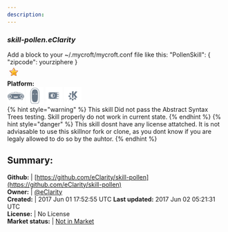 ```yaml
---
description: 
---
```


### _skill-pollen.eClarity_  
Add a block to your ~/.mycroft/mycroft.conf file like this:
"PollenSkill": {
"zipcode": yourziphere
}  
![](../.gitbook/assets/star.png)  
**Platform:**  
 ![Mark I](../.gitbook/assets/mark-1-icon.png)  ![Mark II](../.gitbook/assets/mark-2-icon.png)  ![Picroft](../.gitbook/assets/picroft-icon.png)  ![plasmoid](../.gitbook/assets/kde.png)   
{% hint style="warning" %}
This skill Did not pass the Abstract Syntax Trees testing. Skill properly do not work in current state.
{% endhint %}
{% hint style="danger" %}
This skill dosnt have any license attatched. It is not adviasable to use this skillnor fork or clone, as you dont know if you are legaly allowed to do so by the auhtor.
{% endhint %}
  
## Summary:  
**Github:** | [https://github.com/eClarity/skill-pollen](https://github.com/eClarity/skill-pollen)  
**Owner:** | [@eClarity](https://github.com/eClarity)  
**Created:** | 2017 Jun 01 17:52:55 UTC  **Last updated:** 2017 Jun 02 05:21:31 UTC  
**License:** | No License  
**Market status:** | [Not in Market](https://market.mycroft.ai/skill/)  
